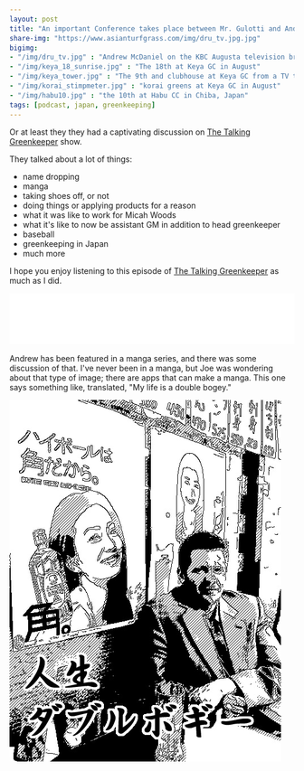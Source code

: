 ```yaml
---
layout: post
title: "An important Conference takes place between Mr. Gulotti and Andrew McDaniel"
share-img: "https://www.asianturfgrass.com/img/dru_tv.jpg.jpg"
bigimg:
- "/img/dru_tv.jpg" : "Andrew McDaniel on the KBC Augusta television broadcast"
- "/img/keya_18_sunrise.jpg" : "The 18th at Keya GC in August"
- "/img/keya_tower.jpg" : "The 9th and clubhouse at Keya GC from a TV tower in August"
- "/img/korai_stimpmeter.jpg" : "korai greens at Keya GC in August"
- "/img/habu10.jpg" : "the 10th at Habu CC in Chiba, Japan"
tags: [podcast, japan, greenkeeping]
---
```


Or at least they they had a captivating discussion on [The Talking Greenkeeper](https://itunes.apple.com/us/podcast/the-talking-greenkeeper/id1435947281?mt=2#episodeGuid=9a57de3fbe4448fb94e71d0572fc7783) show.

They talked about a lot of things:

* name dropping
* manga
* taking shoes off, or not
* doing things or applying products for a reason
* what it was like to work for Micah Woods
* what it's like to now be assistant GM in addition to head greenkeeper
* baseball
* greenkeeping in Japan
* much more

I hope you enjoy listening to this episode of [The Talking Greenkeeper](http://thetalkinggreenkeeper.libsyn.com/website/episode-18-andrew-mcdaniel) as much as I did.

<iframe style="border: none" src="//html5-player.libsyn.com/embed/episode/id/8499059/height/90/theme/custom/thumbnail/yes/direction/forward/render-playlist/no/custom-color/000000/" height="90" width="100%" scrolling="no"  allowfullscreen webkitallowfullscreen mozallowfullscreen oallowfullscreen msallowfullscreen></iframe>

Andrew has been featured in a manga series, and there was some discussion of that. I've never been in a manga, but Joe was wondering about that type of image; there are apps that can make a manga. This one says something like, translated, "My life is a double bogey." 

![micah double bogey manga](/img/double_bogey.jpg)





